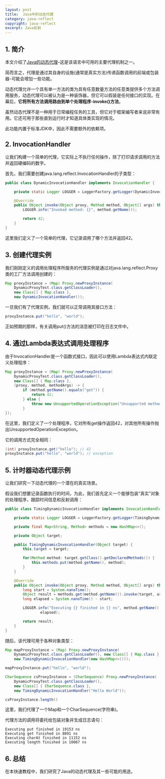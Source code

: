 ```yaml
---
layout: post
title:  Java中的动态代理
category: java-reflect
copyright: java-reflect
excerpt: Java反射
---
```


## 1. 简介

本文介绍了[Java的动态代理](https://docs.oracle.com/javase/8/docs/technotes/guides/reflection/proxy.html)–这是该语言中可用的主要代理机制之一。

简而言之，代理是通过其自身的设施(通常是真实方法)传递函数调用的前端或包装器-可能会增加一些功能。

动态代理允许一个具有单一方法的类为具有任意数量方法的任意类提供多个方法调用服务，动态代理可以被认为是一种装饰器，但它可以假装是任何接口的实现。在幕后，**它将所有方法调用路由到单个处理程序-invoke()方法**。

虽然动态代理不是一种用于日常编程任务的工具，但它对于框架编写者来说非常有用。它还可用于那些直到运行时才知道具体类实现的情况。

此功能内置于标准JDK中，因此不需要额外的依赖项。

## 2. InvocationHandler

让我们构建一个简单的代理，它实际上不执行任何操作，除了打印请求调用的方法并返回硬编码的数字。

首先，我们需要创建java.lang.reflect.InvocationHandler的子类型：

```java
public class DynamicInvocationHandler implements InvocationHandler {

    private static Logger LOGGER = LoggerFactory.getLogger(DynamicInvocationHandler.class);

    @Override
    public Object invoke(Object proxy, Method method, Object[] args) throws Throwable {
        LOGGER.info("Invoked method: {}", method.getName());

        return 42;
    }
}
```

这里我们定义了一个简单的代理，它记录调用了哪个方法并返回42。

## 3. 创建代理实例

我们刚刚定义的调用处理程序所服务的代理实例是通过对java.lang.reflect.Proxy类的工厂方法调用创建的：

```java
Map proxyInstance = (Map) Proxy.newProxyInstance(
    DynamicProxyTest.class.getClassLoader(), 
    new Class[] { Map.class }, 
    new DynamicInvocationHandler());
```

一旦我们有了代理实例，我们就可以正常调用其接口方法：

```java
proxyInstance.put("hello", "world");
```

正如预期的那样，有关调用put()方法的消息被打印在日志文件中。

## 4. 通过Lambda表达式调用处理程序

由于InvocationHandler是一个函数式接口，因此可以使用Lambda表达式内联定义处理程序：

```java
Map proxyInstance = (Map) Proxy.newProxyInstance(
    DynamicProxyTest.class.getClassLoader(), 
    new Class[] { Map.class }, 
    (proxy, method, methodArgs) -> {
        if (method.getName().equals("get")) {
            return 42;
        } else {
            throw new UnsupportedOperationException("Unsupported method: " + method.getName());
        }
});
```

在这里，我们定义了一个处理程序，它对所有get操作返回42，对其他所有操作抛出UnsupportedOperationException。

它的调用方式完全相同：

```java
(int) proxyInstance.get("hello"); // 42
proxyInstance.put("hello", "world"); // exception
```

## 5. 计时器动态代理示例

让我们研究一下动态代理的一个潜在的真实场景。

假设我们想要记录函数执行的时间，为此，我们首先定义一个能够包装“真实”对象的处理程序，跟踪时间信息和反射调用：

```java
public class TimingDynamicInvocationHandler implements InvocationHandler {

    private static Logger LOGGER = LoggerFactory.getLogger(TimingDynamicInvocationHandler.class);

    private final Map<String, Method> methods = new HashMap<>();

    private Object target;

    public TimingDynamicInvocationHandler(Object target) {
        this.target = target;

        for(Method method: target.getClass().getDeclaredMethods()) {
            this.methods.put(method.getName(), method);
        }
    }

    @Override
    public Object invoke(Object proxy, Method method, Object[] args) throws Throwable {
        long start = System.nanoTime();
        Object result = methods.get(method.getName()).invoke(target, args);
        long elapsed = System.nanoTime() - start;

        LOGGER.info("Executing {} finished in {} ns", method.getName(),
                elapsed);

        return result;
    }
}
```

随后，该代理可用于各种对象类型：

```java
Map mapProxyInstance = (Map) Proxy.newProxyInstance(
    DynamicProxyTest.class.getClassLoader(), new Class[] { Map.class }, 
    new TimingDynamicInvocationHandler(new HashMap<>()));

mapProxyInstance.put("hello", "world");

CharSequence csProxyInstance = (CharSequence) Proxy.newProxyInstance(
    DynamicProxyTest.class.getClassLoader(), 
    new Class[] { CharSequence.class }, 
    new TimingDynamicInvocationHandler("Hello World"));

csProxyInstance.length()
```

这里，我们代理了一个Map和一个CharSequence(字符串)。

代理方法的调用将委托给包装对象并生成日志语句：

```text
Executing put finished in 19153 ns 
Executing get finished in 8891 ns 
Executing charAt finished in 11152 ns 
Executing length finished in 10087 ns
```

## 6. 总结

在本快速教程中，我们研究了Java的动态代理及其一些可能的用途。